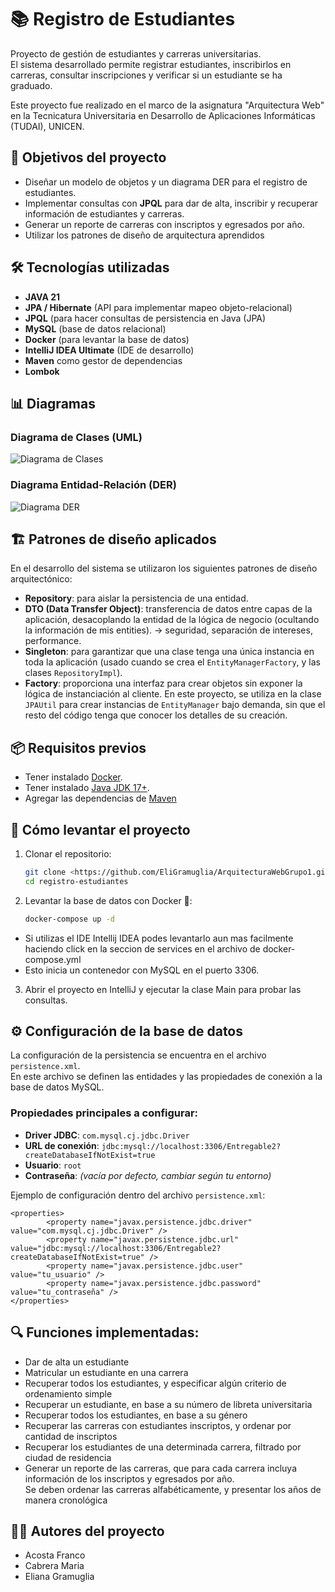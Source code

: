 # 📚 Registro de Estudiantes

Proyecto de gestión de estudiantes y carreras universitarias.  
El sistema desarrollado permite registrar estudiantes, inscribirlos en carreras, consultar inscripciones y verificar si un estudiante se ha graduado.

Este proyecto fue realizado en el marco de la asignatura "Arquitectura Web" en la Tecnicatura Universitaria en Desarrollo de Aplicaciones Informáticas (TUDAI), UNICEN.

## 🎯 Objetivos del proyecto

- Diseñar un modelo de objetos y un diagrama DER para el registro de estudiantes.
- Implementar consultas con **JPQL** para dar de alta, inscribir y recuperar información de estudiantes y carreras.
- Generar un reporte de carreras con inscriptos y egresados por año.
- Utilizar los patrones de diseño de arquitectura aprendidos

## 🛠️ Tecnologías utilizadas
- **JAVA 21**
- **JPA / Hibernate** (API para implementar mapeo objeto-relacional)
- **JPQL** (para hacer consultas de persistencia en Java (JPA)
- **MySQL** (base de datos relacional)
- **Docker** (para levantar la base de datos)
- **IntelliJ IDEA Ultimate** (IDE de desarrollo)
- **Maven** como gestor de dependencias
- **Lombok**

## 📊 Diagramas
### Diagrama de Clases (UML)
![Diagrama de Clases](./diagrams/diagrama_clases.png)

### Diagrama Entidad-Relación (DER)
![Diagrama DER](./diagrams/diagrama_der.png)


## 🏗️ Patrones de diseño aplicados
En el desarrollo del sistema se utilizaron los siguientes patrones de diseño arquitectónico:
- **Repository**: para aislar la persistencia de una entidad.
- **DTO (Data Transfer Object)**: transferencia de datos entre capas de la aplicación, desacoplando la entidad de la lógica de negocio (ocultando la información de mis entities). → seguridad, separación de intereses, performance.
- **Singleton**: para garantizar que una clase tenga una única instancia en toda la aplicación (usado cuando se crea el `EntityManagerFactory`, y las clases `RepositoryImpl`).
- **Factory**: proporciona una interfaz para crear objetos sin exponer la lógica de instanciación al cliente. En este proyecto, se utiliza en la clase `JPAUtil` para crear instancias de `EntityManager` bajo demanda, sin que el resto del código tenga que conocer los detalles de su creación.

## 📦 Requisitos previos
- Tener instalado [Docker](https://www.docker.com/).
- Tener instalado [Java JDK 17+](https://adoptium.net/).
- Agregar las dependencias de [Maven](https://mvnrepository.com/)

## 🚀 Cómo levantar el proyecto
1. Clonar el repositorio:
   ```bash
   git clone <https://github.com/EliGramuglia/ArquitecturaWebGrupo1.git>
   cd registro-estudiantes

2.  Levantar la base de datos con Docker 🐳:
    ```bash
    docker-compose up -d

- Si utilizas el IDE Intellij IDEA podes levantarlo aun mas facilmente haciendo click en la seccion de services en el archivo de docker-compose.yml
- Esto inicia un contenedor con MySQL en el puerto 3306.

3. Abrir el proyecto en IntelliJ y ejecutar la clase Main para probar las consultas.

## ⚙️ Configuración de la base de datos
La configuración de la persistencia se encuentra en el archivo `persistence.xml`.  
En este archivo se definen las entidades y las propiedades de conexión a la base de datos MySQL.

### Propiedades principales a configurar:
- **Driver JDBC**: `com.mysql.cj.jdbc.Driver`
- **URL de conexión**: `jdbc:mysql://localhost:3306/Entregable2?createDatabaseIfNotExist=true`
- **Usuario**: `root`
- **Contraseña**: *(vacía por defecto, cambiar según tu entorno)*

Ejemplo de configuración dentro del archivo `persistence.xml`:

    <properties>
            <property name="javax.persistence.jdbc.driver" value="com.mysql.cj.jdbc.Driver" />
            <property name="javax.persistence.jdbc.url" value="jdbc:mysql://localhost:3306/Entregable2?createDatabaseIfNotExist=true" />
            <property name="javax.persistence.jdbc.user" value="tu_usuario" />
            <property name="javax.persistence.jdbc.password" value="tu_contraseña" />
    </properties>

## 🔍 Funciones implementadas:
- Dar de alta un estudiante
- Matricular un estudiante en una carrera
- Recuperar todos los estudiantes, y especificar algún criterio de ordenamiento simple
- Recuperar un estudiante, en base a su número de libreta universitaria
- Recuperar todos los estudiantes, en base a su género
- Recuperar las carreras con estudiantes inscriptos, y ordenar por cantidad de inscriptos
- Recuperar los estudiantes de una determinada carrera, filtrado por ciudad de residencia
- Generar un reporte de las carreras, que para cada carrera incluya información de los inscriptos y egresados por año.  
  Se deben ordenar las carreras alfabéticamente, y presentar los años de manera cronológica

## 👨‍💻 Autores del proyecto
- Acosta Franco
- Cabrera Maria
- Eliana Gramuglia